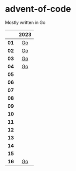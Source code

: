 # advent-of-code

Mostly written in Go

|        | 2023 |
|------  |:----:|
| **01** | [Go](./go/2023/01/day01.go) |
| **02** | [Go](./go/2023/02/day02.go) |
| **03** | [Go](./go/2023/03/day03.go) |
| **04** | [Go](./go/2023/04/day04.go)|
| **05** | |
| **06** | |
| **07** | |
| **08** | |
| **09** | |
| **10** | |
| **11** | |
| **12** | |
| **13** | |
| **14** | |
| **15** | |
| **16** | [Go](./go/2023/16/day16.go) |
